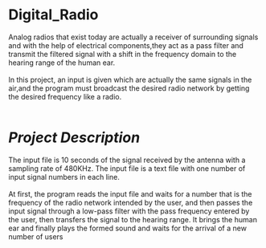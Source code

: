 # Digital_Radio

Analog radios that exist today are actually a receiver of surrounding signals and with the help of electrical components,they act as a pass filter and transmit the filtered signal with a shift in the frequency domain to the hearing range of the human ear.<br />
 <br />
In this project, an input is given which are actually the same signals in the air,and the program must broadcast the desired radio network by getting the desired frequency like a radio.<br />
 <br />
# ***Project Description***<br />
The input file is 10 seconds of the signal received by the antenna with a sampling rate of 480KHz. The input file is a text file with one number of input signal numbers
in each line.<br />
 <br />
At first, the program reads the input file and waits for a number that is the frequency of the radio network intended by the user, and then passes the input signal through a low-pass filter with the pass frequency entered by the user, then transfers the signal to the hearing range. It brings the human ear and finally
plays the formed sound and waits for the arrival of a new number of users<br />

